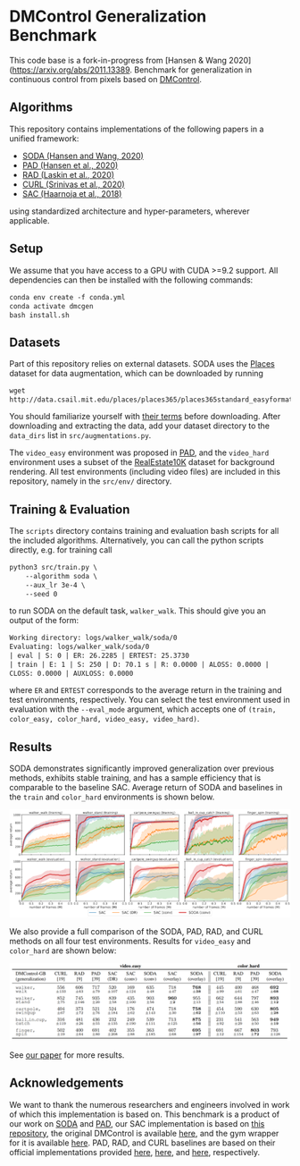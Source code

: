 # DMControl Generalization Benchmark
This code base is a fork-in-progress from [Hansen & Wang 2020](https://arxiv.org/abs/2011.13389. Benchmark for generalization in continuous control from pixels based on [DMControl](https://github.com/deepmind/dm_control).

 

## Algorithms

This repository contains implementations of the following papers in a unified framework:

- [SODA (Hansen and Wang, 2020)](https://arxiv.org/abs/2011.13389)
- [PAD (Hansen et al., 2020)](https://arxiv.org/abs/2007.04309)
- [RAD (Laskin et al., 2020)](https://arxiv.org/abs/2004.14990)
- [CURL (Srinivas et al., 2020)](https://arxiv.org/abs/2004.04136)
- [SAC (Haarnoja et al., 2018)](https://arxiv.org/abs/1812.05905)

using standardized architecture and hyper-parameters, wherever applicable. 

## Setup

We assume that you have access to a GPU with CUDA >=9.2 support. All dependencies can then be installed with the following commands:

```
conda env create -f conda.yml
conda activate dmcgen
bash install.sh
```


## Datasets
Part of this repository relies on external datasets. SODA uses the [Places](http://places2.csail.mit.edu/download.html) dataset for data augmentation, which can be downloaded by running

```
wget http://data.csail.mit.edu/places/places365/places365standard_easyformat.tar
```

You should familiarize yourself with [their terms](http://places2.csail.mit.edu/download.html) before downloading. After downloading and extracting the data, add your dataset directory to the `data_dirs` list in `src/augmentations.py`.

The `video_easy` environment was proposed in [PAD](https://github.com/nicklashansen/policy-adaptation-during-deployment), and the `video_hard` environment uses a subset of the [RealEstate10K](https://google.github.io/realestate10k/) dataset for background rendering. All test environments (including video files) are included in this repository, namely in the `src/env/` directory.


## Training & Evaluation

The `scripts` directory contains training and evaluation bash scripts for all the included algorithms. Alternatively, you can call the python scripts directly, e.g. for training call

```
python3 src/train.py \
    --algorithm soda \
    --aux_lr 3e-4 \
    --seed 0
```

to run SODA on the default task, `walker_walk`. This should give you an output of the form:

```
Working directory: logs/walker_walk/soda/0
Evaluating: logs/walker_walk/soda/0
| eval | S: 0 | ER: 26.2285 | ERTEST: 25.3730
| train | E: 1 | S: 250 | D: 70.1 s | R: 0.0000 | ALOSS: 0.0000 | CLOSS: 0.0000 | AUXLOSS: 0.0000
```
where `ER` and `ERTEST` corresponds to the average return in the training and test environments, respectively. You can select the test environment used in evaluation with the `--eval_mode` argument, which accepts one of `(train, color_easy, color_hard, video_easy, video_hard)`.


## Results

SODA demonstrates significantly improved generalization over previous methods, exhibits stable training, and has a sample efficiency that is comparable to the baseline SAC. Average return of SODA and baselines in the `train` and `color_hard` environments is shown below.

![soda curves results](figures/results_curves.png)

We also provide a full comparison of the SODA, PAD, RAD, and CURL methods on all four test environments. Results for `video_easy` and `color_hard` are shown below:

![soda table results](figures/results_table.png)

See [our paper](https://arxiv.org/abs/2011.13389) for more results.


## Acknowledgements

We want to thank the numerous researchers and engineers involved in work of which this implementation is based on. This benchmark is a product of our work on [SODA](https://arxiv.org/abs/2011.13389) and [PAD](https://arxiv.org/abs/2007.04309), our SAC implementation is based on [this repository](https://github.com/denisyarats/pytorch_sac_ae), the original DMControl is available [here](https://github.com/deepmind/dm_control), and the gym wrapper for it is available [here](https://github.com/denisyarats/dmc2gym). PAD, RAD, and CURL baselines are based on their official implementations provided [here](https://github.com/nicklashansen/policy-adaptation-during-deployment), [here](https://github.com/MishaLaskin/rad), and [here](https://github.com/MishaLaskin/curl), respectively.
